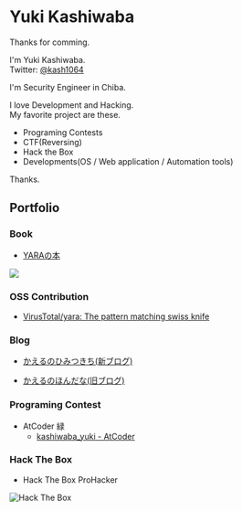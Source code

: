 # Yuki Kashiwaba

Thanks for comming.  

I'm Yuki Kashiwaba.  
Twitter: [@kash1064](https://twitter.com/kash1064)  

I'm Security Engineer in Chiba.

I love Development and Hacking.  
My favorite project are these.

- Programing Contests
- CTF(Reversing)
- Hack the Box
- Developments(OS / Web application / Automation tools)

Thanks.

## Portfolio

### Book

- [YARAの本](https://www.amazon.co.jp/gp/product/B09KKMZ9X9?pf_rd_r=KEGSCN9GYZVT34ZKYN40&pf_rd_p=9527901b-e3cc-4501-a349-8831130ac3fb&pd_rd_r=9be09700-2cf3-49f4-ab97-76895b6a031f&pd_rd_w=Qrm5q&pd_rd_wg=MwECO&linkCode=sl1&tag=kashiwabayu0c-22&linkId=c1c3e001fb2e6848d82ef4a6f156c496&language=ja_JP&ref_=as_li_ss_tl)

![](https://m.media-amazon.com/images/I/51u-qJjzu9L._SY346_.jpg)

### OSS Contribution

- [VirusTotal/yara: The pattern matching swiss knife](https://github.com/VirusTotal/yara)

### Blog

- [かえるのひみつきち(新ブログ)](https://kashiwaba-yuki.com/)

- [かえるのほんだな(旧ブログ)](https://yukituna.com/)

### Programing Contest
- AtCoder 緑
  - [kashiwaba_yuki - AtCoder](https://atcoder.jp/users/kashiwaba_yuki)

### Hack The Box
- Hack The Box ProHacker  

![Hack The Box](https://www.hackthebox.eu/badge/image/327080)
